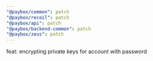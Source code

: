 ```yaml
---
"@paybox/common": patch
"@paybox/recoil": patch
"@paybox/api": patch
"@paybox/backend-common": patch
"@paybox/zeus": patch
---
```


feat: encrypting private keys for account with password
